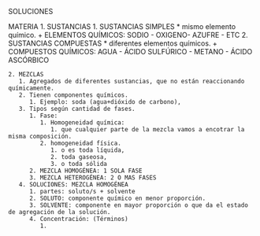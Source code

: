 SOLUCIONES

MATERIA
    1. SUSTANCIAS
        1. SUSTANCIAS SIMPLES * mismo elemento químico.
            + ELEMENTOS QUÍMICOS: 
                SODIO - OXIGENO- AZUFRE - ETC
        2. SUSTANCIAS COMPUESTAS * diferentes elementos químicos.
            + COMPUESTOS QUÍMICOS:
                AGUA - ÁCIDO SULFÚRICO - 
                METANO - ÁCIDO ASCÓRBICO

    2. MEZCLAS
       1. Agregados de diferentes sustancias, que no están reaccionando químicamente.
       2. Tienen componentes químicos.
          1. Ejemplo: soda (agua+dióxido de carbono), 
       3. Tipos según cantidad de fases.
          1. Fase:
             1. Homogeneidad química: 
                1. que cualquier parte de la mezcla vamos a encotrar la misma composición.
             2. homogeneidad física.
                1. o es toda líquida, 
                2. toda gaseosa,
                3. o toda sólida
          2. MEZCLA HOMOGÉNEA: 1 SOLA FASE
          3. MEZCLA HETEROGÉNEA: 2 O MAS FASES
       4. SOLUCIONES: MEZCLA HOMOGÉNEA
          1. partes: soluto/s + solvente
          2. SOLUTO: componente químico en menor proporción.
          3. SOLVENTE: componente en mayor proporción o que da el estado de agregación de la solución.
          4. Concentración: (Términos)
             1. 